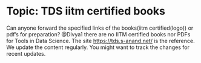 # Topic: TDS iitm certified books

Can anyone forward the specified links of the books(iitm certified(logo)) or pdf’s for preparation?
@Divya1 there are no IITM certified books nor PDFs for Tools in Data Science. The site https://tds.s-anand.net/ is the reference.
We update the content regularly. You might want to track the changes for recent updates.